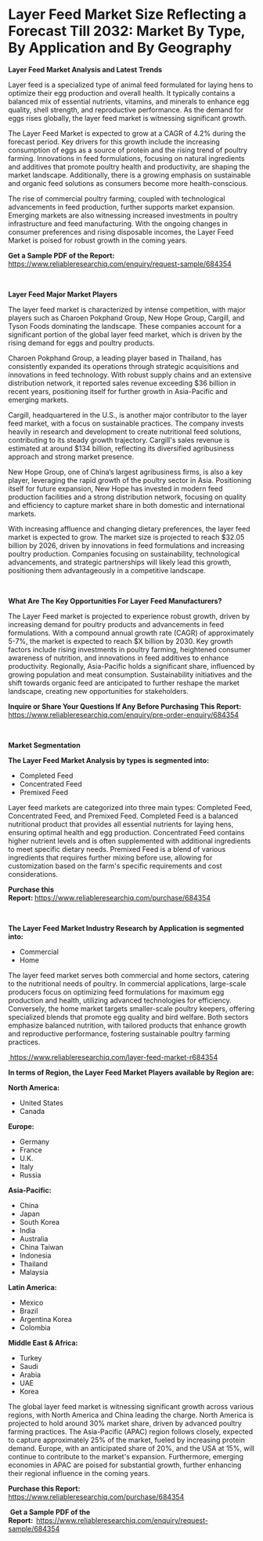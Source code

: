 <p><h1>Layer Feed Market Size Reflecting a Forecast Till 2032: Market By Type, By Application and By Geography</h1></p><p><strong>Layer Feed Market Analysis and Latest Trends</strong></p>
<p><p>Layer feed is a specialized type of animal feed formulated for laying hens to optimize their egg production and overall health. It typically contains a balanced mix of essential nutrients, vitamins, and minerals to enhance egg quality, shell strength, and reproductive performance. As the demand for eggs rises globally, the layer feed market is witnessing significant growth.</p><p>The Layer Feed Market is expected to grow at a CAGR of 4.2% during the forecast period. Key drivers for this growth include the increasing consumption of eggs as a source of protein and the rising trend of poultry farming. Innovations in feed formulations, focusing on natural ingredients and additives that promote poultry health and productivity, are shaping the market landscape. Additionally, there is a growing emphasis on sustainable and organic feed solutions as consumers become more health-conscious.</p><p>The rise of commercial poultry farming, coupled with technological advancements in feed production, further supports market expansion. Emerging markets are also witnessing increased investments in poultry infrastructure and feed manufacturing. With the ongoing changes in consumer preferences and rising disposable incomes, the Layer Feed Market is poised for robust growth in the coming years.</p></p>
<p><strong>Get a Sample PDF of the Report:&nbsp;</strong> <a href="https://www.reliableresearchiq.com/enquiry/request-sample/684354?utm_campaign=3075&utm_medium=2&utm_source=Github&utm_content=ia&utm_term=17042025&utm_id=layer-feed">https://www.reliableresearchiq.com/enquiry/request-sample/684354</a></p>
<p>&nbsp;</p>
<p><strong>Layer Feed Major Market Players</strong></p>
<p><p>The layer feed market is characterized by intense competition, with major players such as Charoen Pokphand Group, New Hope Group, Cargill, and Tyson Foods dominating the landscape. These companies account for a significant portion of the global layer feed market, which is driven by the rising demand for eggs and poultry products.</p><p>Charoen Pokphand Group, a leading player based in Thailand, has consistently expanded its operations through strategic acquisitions and innovations in feed technology. With robust supply chains and an extensive distribution network, it reported sales revenue exceeding $36 billion in recent years, positioning itself for further growth in Asia-Pacific and emerging markets.</p><p>Cargill, headquartered in the U.S., is another major contributor to the layer feed market, with a focus on sustainable practices. The company invests heavily in research and development to create nutritional feed solutions, contributing to its steady growth trajectory. Cargill's sales revenue is estimated at around $134 billion, reflecting its diversified agribusiness approach and strong market presence.</p><p>New Hope Group, one of China’s largest agribusiness firms, is also a key player, leveraging the rapid growth of the poultry sector in Asia. Positioning itself for future expansion, New Hope has invested in modern feed production facilities and a strong distribution network, focusing on quality and efficiency to capture market share in both domestic and international markets.</p><p>With increasing affluence and changing dietary preferences, the layer feed market is expected to grow. The market size is projected to reach $32.05 billion by 2026, driven by innovations in feed formulations and increasing poultry production. Companies focusing on sustainability, technological advancements, and strategic partnerships will likely lead this growth, positioning them advantageously in a competitive landscape.</p></p>
<p>&nbsp;</p>
<p><strong>What Are The Key Opportunities For Layer Feed Manufacturers?</strong></p>
<p><p>The Layer Feed market is projected to experience robust growth, driven by increasing demand for poultry products and advancements in feed formulations. With a compound annual growth rate (CAGR) of approximately 5-7%, the market is expected to reach $X billion by 2030. Key growth factors include rising investments in poultry farming, heightened consumer awareness of nutrition, and innovations in feed additives to enhance productivity. Regionally, Asia-Pacific holds a significant share, influenced by growing population and meat consumption. Sustainability initiatives and the shift towards organic feed are anticipated to further reshape the market landscape, creating new opportunities for stakeholders. </p></p>
<p><strong>Inquire or Share Your Questions If Any Before Purchasing This Report:</strong> <a href="https://www.reliableresearchiq.com/enquiry/pre-order-enquiry/684354?utm_campaign=3075&utm_medium=2&utm_source=Github&utm_content=ia&utm_term=17042025&utm_id=layer-feed">https://www.reliableresearchiq.com/enquiry/pre-order-enquiry/684354</a></p>
<p>&nbsp;</p>
<p><strong>Market Segmentation</strong></p>
<p><strong>The Layer Feed Market Analysis by types is segmented into:</strong></p>
<p><ul><li>Completed Feed</li><li>Concentrated Feed</li><li>Premixed Feed</li></ul></p>
<p><p>Layer feed markets are categorized into three main types: Completed Feed, Concentrated Feed, and Premixed Feed. Completed Feed is a balanced nutritional product that provides all essential nutrients for laying hens, ensuring optimal health and egg production. Concentrated Feed contains higher nutrient levels and is often supplemented with additional ingredients to meet specific dietary needs. Premixed Feed is a blend of various ingredients that requires further mixing before use, allowing for customization based on the farm's specific requirements and cost considerations.</p></p>
<p><strong>Purchase this Report:&nbsp;</strong><a href="https://www.reliableresearchiq.com/purchase/684354?utm_campaign=3075&utm_medium=2&utm_source=Github&utm_content=ia&utm_term=17042025&utm_id=layer-feed">https://www.reliableresearchiq.com/purchase/684354</a></p>
<p>&nbsp;</p>
<p><strong>The Layer Feed Market Industry Research by Application is segmented into:</strong></p>
<p><ul><li>Commercial</li><li>Home</li></ul></p>
<p><p>The layer feed market serves both commercial and home sectors, catering to the nutritional needs of poultry. In commercial applications, large-scale producers focus on optimizing feed formulations for maximum egg production and health, utilizing advanced technologies for efficiency. Conversely, the home market targets smaller-scale poultry keepers, offering specialized blends that promote egg quality and bird welfare. Both sectors emphasize balanced nutrition, with tailored products that enhance growth and reproductive performance, fostering sustainable poultry farming practices.</p></p>
<p><a href="https://www.reliableresearchiq.com/layer-feed-market-r684354?utm_campaign=3075&utm_medium=2&utm_source=Github&utm_content=ia&utm_term=17042025&utm_id=layer-feed">&nbsp;https://www.reliableresearchiq.com/layer-feed-market-r684354</a></p>
<p><strong>In terms of Region, the Layer Feed Market Players available by Region are:</strong></p>
<p>
    <p> <strong> North America: </strong>
        <ul>
            <li>United States</li>
            <li>Canada</li>
        </ul>
        </p> 
    <p> <strong> Europe: </strong>
        <ul>
            <li>Germany</li>
            <li>France</li>
            <li>U.K.</li>
            <li>Italy</li>
            <li>Russia</li>
        </ul>
        </p> 
    <p> <strong> Asia-Pacific: </strong>
        <ul>
            <li>China</li>
            <li>Japan</li>
            <li>South Korea</li>
            <li>India</li>
            <li>Australia</li>
            <li>China Taiwan</li>
            <li>Indonesia</li>
            <li>Thailand</li>
            <li>Malaysia</li>
        </ul>
        </p> 
    <p> <strong> Latin America: </strong>
        <ul>
            <li>Mexico</li>
            <li>Brazil</li>
            <li>Argentina Korea</li>
            <li>Colombia</li>
        </ul>
        </p> 
    <p> <strong> Middle East & Africa: </strong>
        <ul>
            <li>Turkey</li>
            <li>Saudi</li>
            <li>Arabia</li>
            <li>UAE</li>
            <li>Korea</li>
        </ul>
    </p>
    </p>
<p><p>The global layer feed market is witnessing significant growth across various regions, with North America and China leading the charge. North America is projected to hold around 30% market share, driven by advanced poultry farming practices. The Asia-Pacific (APAC) region follows closely, expected to capture approximately 25% of the market, fueled by increasing protein demand. Europe, with an anticipated share of 20%, and the USA at 15%, will continue to contribute to the market's expansion. Furthermore, emerging economies in APAC are poised for substantial growth, further enhancing their regional influence in the coming years.</p></p>
<p><strong>Purchase this Report: </strong><a href="https://www.reliableresearchiq.com/purchase/684354?utm_campaign=3075&utm_medium=2&utm_source=Github&utm_content=ia&utm_term=17042025&utm_id=layer-feed">https://www.reliableresearchiq.com/purchase/684354</a></p>
<p>&nbsp;<strong>Get a Sample PDF of the Report:&nbsp;&nbsp;</strong><a href="https://www.reliableresearchiq.com/enquiry/request-sample/684354?utm_campaign=3075&utm_medium=2&utm_source=Github&utm_content=ia&utm_term=17042025&utm_id=layer-feed">https://www.reliableresearchiq.com/enquiry/request-sample/684354</a></p>
<p><strong></strong></p>
<p><p></p><p></p><p></p></p>